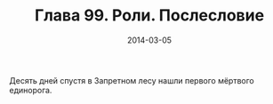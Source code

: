 ﻿---
title: "Глава 99. Роли. Послесловие"
description: "Глава 99. Роли. Послесловие"
categories: "глава"
layout: "chapters"
weight: "99"
date: "2014-03-05"
lastmod: "2018-12-12"
---

Десять дней спустя в Запретном лесу нашли первого мёртвого единорога.

